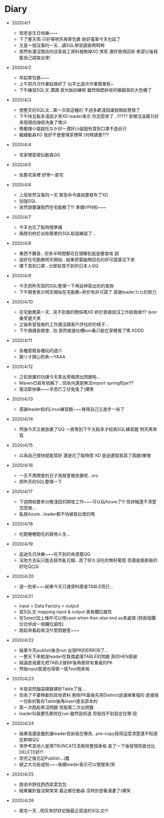 # Diary

* 2020/4/1
  * 祝老爸生日快樂~~~
  * 下了整天雨 只好等明天再寄包裹 剛好電車今天也延了
  * 又是一個沒事的一天...讀SQL學習調查啊啊啊
  * 居然有還沒閉店的店家員工資料被刪掉XD 笑死 還好救得回來 希望以後我能自己調查出來!
  
* 2020/4/2
  * 早起寄包裹~~~
  * 上午把月次作業給做好了 似乎比週次作業簡單些~
  * 下午練習SQL文 讚讚 我欠缺訓練呀 雖然隔壁帥哥的婚姻真的大危機了

* 2020/4/3
  * 想整天的SQL文...第一次寫這種的 不過多虧淺田讓我開啟慧根了
  * 下午快五點多淺田才來XD leader表示 你怎麼來了...!!!??? 家裡沒溫暖只好來現場找嗨呀洗桑了嗎(X
  * 晚餐跟小姐姐吃なか卯～還好小姐姐有買到口罩不虛此行
  * 繼續動森XD 我好不會整理家裡啊 (何時讀書???
  
* 2020/4/4
  * 宅家裡耍廢玩動森QQ
  
* 2020/4/5
  * 依舊宅家裡 好慘一直宅
  
* 2020/4/6
  * 上班依然沒事的一天 緊急命令據說要發布了XD
  * 加強SQL
  * 突然說要讓我們在宅勤務了!!! 準備VPN啦~~~
  
* 2020/4/7
  * 今天也花了點時間準備
  * 隔壁的終於派些簡單的SQL給我練習了...
  
* 2020/4/8
  * 東西不難查...但多半時間都花在理解到底是要查啥 囧
  * 說好在宅勤務明天開始...結果把電腦帶回去的許可證還沒下來
  * 樓下買到口罩...分那些買不到的日本人QQ
  
* 2020/4/9
  * 今天把昨天寫的SQL整理一下再延伸寫出別的查詢
  * 下午開會表示明天開始在宅勤務~終於有許可證了 感謝leaderㄉㄉ的努力
  
* 2020/4/10
  * 在宅勤務第一天...見不到面的關係嗎XD 終於直接說沒工作給我做!!? (kon桑旁邊大笑
  * 之後希望我做的工作還沒跟客戶評估好的樣子...
  * 下午跟課長開會...怕 居然直接吐槽kon桑只能在家睡覺了嗎 XDDD
  
* 2020/4/11
  * 各種耍廢各種玩的週六
  * 跟リオ開心釣魚～YAAA
  
* 2020/4/12
  * 之前放置的功課今天拿出來做誘出問題啦...
  * Maven已經有依賴了...但為何還是無法import spring的jar!!?
  * 復活節快樂~~~辛苦打工仔兔兔了(爆笑
  
* 2020/4/13
  * 感謝leader給的Linux練習題~~~覺得自己又進步一些了
  
* 2020/4/14
  * 然後今天又被放置了QQ 一直等到下午五點多才給我SQL練習題 明天再來寫
  
* 2020/4/15
  * 以為自己很快就能寫好 還是花了點時間 XD 底迪還幫我寫了兩題(慚愧
  
* 2020/4/16
  * 一旦不用開會的日子我就會被放置呢...orz
  * 把昨天的SQL整理一下
  
* 2020/4/17
  * 下週開始要來分擔淺田的開發工作~~~可以玩Azure了!!! 但詳細還不清楚怎麼做...
  * 亂按Azure...leader都不怕被我玩壞的嗎
  
* 2020/4/18
  * 吃飽睡睡飽吃的廢物人生...
  
* 2020/4/19 
  * 底迪生日快樂~~~吃不到的肯德基QQ
  * 沒地方去玩只能去超市亂花錢...買了好久沒吃的無籽葡萄 但還是摳斯摳的好吃Q口Q

* 2020/4/20
  * 週一到來~~~結果今天只連資料庫查TABLE而已...
  
* 2020/4/21
  * input > Data Factory > output
  * 寫SQL文 mapping input & output 表格欄位屬性
  * 在Select加上條件可以用case when then else end as來處理 (把兩個欄位合併成一個欄位屬性)
  * 跑起來看起來沒什麼問題惹~~~
  
* 2020/4/22
  * 結果今天publish後去run 出現PK的ERROR了...
  * 一整天下來都是leader在幫偶處理TABLE的問題 真的HEN感謝
  * 結論是我要先把TABLE做BK後再刪除有重複的PK
  * 然後input那邊也得做一個Test用表格
  
* 2020/4/23
  * 半夜突然腦袋開竅建好Table了我...
  * 但為了不要移動到其他資料 刪除PK最後先用Distinct過濾掉重複的 直接做一份新的暫存Table後再insert進去原本的
  * 第一次跑起來沒問題 但跑第二次出問題
  * leader叫我要先刪除在run 雖然我知道 但我找不到設定在哪 囧
  
* 2020/4/24
  * 結果我還是蠢到讓leader告訴我在哪改...pre-copy寫得這麼清楚還不知道在幹嘛QQ
  * 用參考其他人是用TRUNCATE去刪除整個表格 查了一下後發現性能也比DELETE好!!!
  * 改完之後忘記Publish...(蠢
  * 總之大功告成啦~~~後續leader表示可以慢慢來(笑
  
* 2020/4/25
  * 跑去中野找西西拿菜包包
  * 結果羅針盤沒開哭哭 最近都在動森 沒特別想看漫畫了(爆笑
  
* 2020/4/26
  * 廢宅一天...明天來好好記錄最近寫過的SQL文!!!